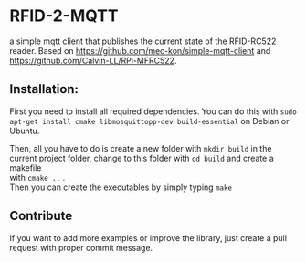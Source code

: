 # RFID-2-MQTT
a simple mqtt client that publishes the current state of the RFID-RC522 reader. Based on https://github.com/mec-kon/simple-mqtt-client and https://github.com/Calvin-LL/RPi-MFRC522.

## Installation: ## 
First you need to install all required dependencies.
You can do this with ```sudo apt-get install cmake libmosquittopp-dev build-essential``` on Debian or Ubuntu.

Then, all you have to do is create a new folder with ```mkdir build``` in the current project folder, change to this folder with ```cd build``` and create a makefile  
with ```cmake ..``` .  
Then you can create the executables by simply typing ```make```  

## Contribute ##

If you want to add more examples or improve the library, just create a pull request with proper commit message.
